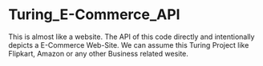 # Turing_E-Commerce_API
This is almost like a website. The API of this code directly and  intentionally depicts a E-Commerce Web-Site. We can assume this Turing Project like Flipkart, Amazon or any other Business related wesite.
